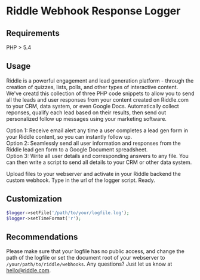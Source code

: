 Riddle Webhook Response Logger
==============================

## Requirements
PHP > 5.4

## Usage
Riddle is a powerful engagement and lead generation platform - through the creation of quizzes, lists, polls, and other types of interactive content. We've creatd this collection of three PHP code snippets to allow you to send all the leads and user responses from your content created on Riddle.com to your CRM, data system, or even Google Docs. Automatically collect reponses, qualify each lead based on their results, then send out personalized follow up messages using your marketing software.

Option 1: Receive email alert any time a user completes a lead gen form in your Riddle content, so you can instantly follow up.<br>
Option 2: Seamlessly send all user information and responses from the Riddle lead gen form to a Google Document spreadsheet.<br>
Option 3: Write all user details and corresponding answers to any file. You can then write a script to send all details to your CRM or other data system.<br>

Upload files to your webserver and activate in your Riddle backend the custom
webhook. Type in the url of the logger script. Ready.

## Customization
```php
$logger->setFile('/path/to/your/logfile.log');
$logger->setTimeFormat('r');
```

## Recommendations
Please make sure that your logfile has no public access, and change the path of the logfile
or set the document root of your webserver to `/your/path/to/riddle/webhooks`. Any questions? Just let us know at hello@riddle.com. 
